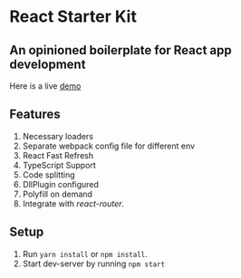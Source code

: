 # React Starter Kit

## An opinioned boilerplate for React app development

Here is a live [demo](https://react-starter-kit-demo.netlify.com/)

## Features

1.  Necessary loaders
1.  Separate webpack config file for different env
1.  React Fast Refresh
1.  TypeScript Support
1.  Code splitting
1.  DllPlugin configured
1.  Polyfill on demand
1.  Integrate with _react-router_.

## Setup

1.  Run `yarn install` or `npm install`.
1.  Start dev-server by running `npm start`
